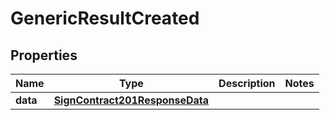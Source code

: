 

# GenericResultCreated


## Properties

| Name | Type | Description | Notes |
|------------ | ------------- | ------------- | -------------|
|**data** | [**SignContract201ResponseData**](SignContract201ResponseData.md) |  |  |



